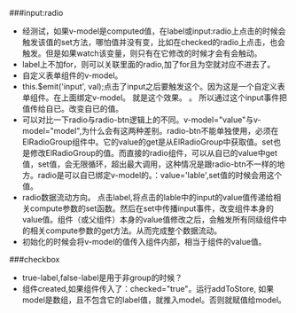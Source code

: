 ###input:radio
* 经测试，如果v-model是computed值，在label或input:radio上点击的时候会触发该值的set方法，哪怕值并没有变，比如在checked的radio上点击，也会触发。但是如果watch该变量，则只有在它修改的时候才会有会触动。
* label上不加for，则可以关联里面的radio,加了for且为空就对应不进去了。
* 自定义表单组件的v-model。
* this.$emit('input', val);点击了input之后要触发这个。因为这是一个自定义表单组件。在上面绑定v-model。
就是这个效果。 <custom-input
  v-bind:value="something"
  v-on:input="something = arguments[0]">
</custom-input>。
所以通过这个input事件把值传给自已。改变自已的值。
* 可以对比一下radio与radio-btn逻辑上的不同。v-model="value"与v-model="model",为什么会有这两种差别。radio-btn不能单独使用，必须在ElRadioGroup组件中。它的value的get是从ElRadioGroup中获取值。set也是修改ElRadioGroup的值。而直接的radio组件，可以从自已的value中get值，set值，会无限循环，超出最大调用，这种情况是跟radio-btn不一样的地方。radio是可以自已绑定v-model的。：value='lable',set值的时候会用这个值。
* radio数据流动方向。 点击label,将点击的lable中的input的value值传递给相关compute参数的set函数。然后在set中传播input事件，改变组件本身的value值。组件（或父组件）本身的value值修改之后，会触发所有同级组件中的相关compute参数的get方法。从而完成整个数据流动。
* 初始化的时候会将v-model的值传入组件内部，相当于组件的value值。

###checkbox
* true-label,false-label是用于非group的时候？
* 组件created,如果组件传入了：checked="true"。运行addToStore,
如果model是数组，且不包含它的label值，就推入model。否则就赋值给model。
